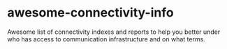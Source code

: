 # awesome-connectivity-info
Awesome list of connectivity indexes and reports to help you better under who has access to communication infrastructure and on what terms.
